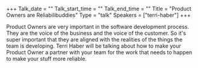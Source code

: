 +++
Talk_date = ""
Talk_start_time = ""
Talk_end_time = ""
Title = "Product Owners are Reliabilibuddies"
Type = "talk"
Speakers = ["terri-haber"]
+++

Product Owners are very important in the software development process.  They are the voice of the business and the voice of the customer. So it's super important that they are aligned with the realities of the things the team is developing. Terri Haber will be talking about how to make your Product Owner a partner with your team for the work that needs to happen to make your stuff more reliable.
